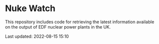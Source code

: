 # Nuke Watch

This repository includes code for retrieving the latest information available on the output of EDF nuclear power plants in the UK.

Last updated: 2022-08-15 15:10